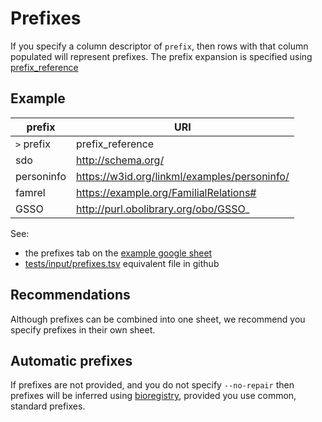 # Prefixes

If you specify a column descriptor of `prefix`, then rows with that column
populated will represent prefixes. The prefix expansion is specified using [prefix_reference](https://w3id.org/linkml/prefix_reference) 

## Example

|prefix|URI
|---|---|
|`>` prefix|prefix_reference
|sdo|http://schema.org/
|personinfo|https://w3id.org/linkml/examples/personinfo/
|famrel|https://example.org/FamilialRelations#
|GSSO|http://purl.obolibrary.org/obo/GSSO_|

See:

- the prefixes tab on the [example google sheet](https://docs.google.com/spreadsheets/d/1wVoaiFg47aT9YWNeRfTZ8tYHN8s8PAuDx5i2HUcDpvQ/edit#gid=225448537)
- [tests/input/prefixes.tsv](https://github.com/linkml/schemasheets/blob/main/tests/input/prefixes.tsv) equivalent file in github

## Recommendations

Although prefixes can be combined into one sheet, we recommend you specify prefixes in their own sheet.

## Automatic prefixes

If prefixes are not provided, and you do not specify `--no-repair` then prefixes
will be inferred using [bioregistry](https://bioregistry.io), provided you use common, standard prefixes.

